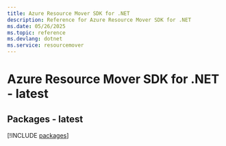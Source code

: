 ```yaml
---
title: Azure Resource Mover SDK for .NET
description: Reference for Azure Resource Mover SDK for .NET
ms.date: 05/26/2025
ms.topic: reference
ms.devlang: dotnet
ms.service: resourcemover
---
```

# Azure Resource Mover SDK for .NET - latest
## Packages - latest
[!INCLUDE [packages](resource-mover-index.md)]
